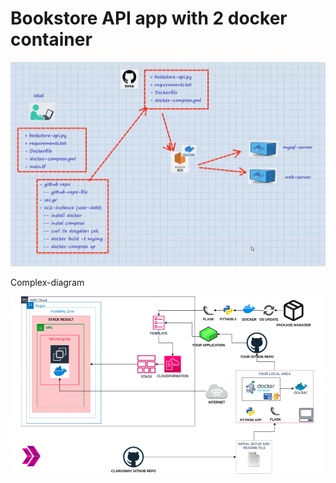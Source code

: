 # Bookstore API app with 2 docker container

![diagram](project-diagram-basic.png)

Complex-diagram

![diagram](203-bookstore-api.png)
